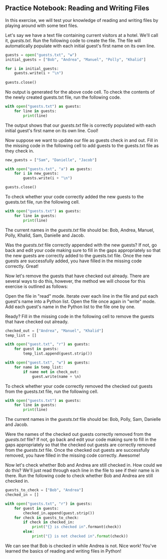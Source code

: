 ## Practice Notebook: Reading and Writing Files

In this exercise, we will test your knowledge of reading and writing files by playing around with some text files.

Let's say we have a text file containing current visitors at a hotel. We'll call it, *guests.txt*. Run the following code to create the file. The file will automatically populate with each initial guest's first name on its own line.

```python
guests = open("guests.txt", "w")
initial_guests = ["Bob", "Andrea", "Manuel", "Polly", "Khalid"]

for i in initial_guests:
    guests.write(i + "\n")
    
guests.close()
```

No output is generated for the above code cell. To check the contents of the newly created guests.txt file, run the following code.

```python
with open("guests.txt") as guests:
    for line in guests:
        print(line)
```

The output shows that our *guests.txt* file is correctly populated with each initial guest's first name on its own line. Cool!

Now suppose we want to update our file as guests check in and out. Fill in the missing code in the following cell to add guests to the guests.txt file as they check in.

```python
new_guests = ["Sam", "Danielle", "Jacob"]

with open("guests.txt", "a") as guests:
    for i in new_guests:
        guests.write(i + "\n")

guests.close()
```
To check whether your code correctly added the new guests to the guests.txt file, run the following cell.

```python
with open("guests.txt") as guests:
    for line in guests:
        print(line)
```

The current names in the *guests.txt* file should be: Bob, Andrea, Manuel, Polly, Khalid, Sam, Danielle and Jacob.

Was the *guests.txt* file correctly appended with the new guests? If not, go back and edit your code making sure to fill in the gaps appropriately so that the new guests are correctly added to the guests.txt file. Once the new guests are successfully added, you have filled in the missing code correctly. Great!

Now let's remove the guests that have checked out already. There are several ways to do this, however, the method we will choose for this exercise is outlined as follows:

Open the file in "read" mode.
Iterate over each line in the file and put each guest's name into a Python list.
Open the file once again in "write" mode.
Add each guest's name in the Python list to the file one by one.

Ready? Fill in the missing code in the following cell to remove the guests that have checked out already.

```python
checked_out = ["Andrea", "Manuel", "Khalid"]
temp_list = []

with open("guest.txt", "r") as guests:
    for guest in guests:
        temp_list.append(guest.strip())

with open("guest.txt", "w") as guests:
    for name in temp_list:
        if name not in check_out:
            guest.write(name + \n)
```

To check whether your code correctly removed the checked out guests from the guests.txt file, run the following cell.

```python
with open("guests.txt") as guests:
    for line in guests:
        print(line)
```

The current names in the *guests.txt* file should be: Bob, Polly, Sam, Danielle and Jacob.

Were the names of the checked out guests correctly removed from the *guests.txt* file? If not, go back and edit your code making sure to fill in the gaps appropriately so that the checked out guests are correctly removed from the *guests.txt* file. Once the checked out guests are successfully removed, you have filled in the missing code correctly. Awesome!

Now let's check whether Bob and Andrea are still checked in. How could we do this? We'll just read through each line in the file to see if their name is in there. Run the following code to check whether Bob and Andrea are still checked in.

```python
guests_to_check = ["Bob", "Andrea"]
checked_in = []

with open("guests.txt", "r") in guests:
    for guest in guests:
        checked_in.append(guest.strip())
    for check in guests_to_check:
        if check in checked_in:
            print("{} is checked in".formant(check))
        else:
            print("{} is not checked in".format(check))
```

We can see that Bob is checked in while Andrea is not. Nice work! You've learned the basics of reading and writing files in Python!
